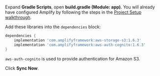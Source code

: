 Expand **Gradle Scripts**, open **build.gradle (Module: app)**. You will already have configured Amplify by following the steps in the [Project Setup walkthrough](~/lib/project-setup/create-application.md).

Add these libraries into the `dependencies` block:
```groovy
dependencies {
    implementation 'com.amplifyframework:aws-storage-s3:1.6.3'
    implementation 'com.amplifyframework:aws-auth-cognito:1.6.3'
}
```

`aws-auth-cognito` is used to provide authentication for Amazon S3.

Click **Sync Now**.
